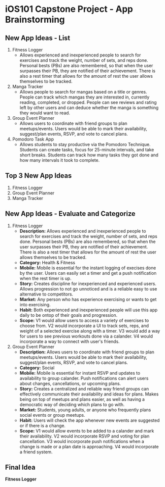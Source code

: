 iOS101 Capstone Project - App Brainstorming
===

## New App Ideas - List
1. Fitness Logger
    - Allows experienced and inexperienced people to search for exercises and track the weight, number of sets, and reps done. Personal bests (PBs) are also remembered, so that when the user surpasses their PB, they are notified of their achievement. There is also a rest timer that allows for the amount of rest the user allows themselves to be tracked.
2. Manga Tracker 
    - Allows people to search for mangas based on a title or genres. People can track which mangas they are interested in, currently reading, completed, or dropped. People can see reviews and rating left by other users and can deduce whether the manga is something they would want to read.
3. Group Event Planner
    - Allows users to coordinate with friend groups to plan meetups/events. Users would be able to mark their availability, suggest/plan events, RSVP, and vote to cancel plans.
4. Pomodoro Task App
    - Allows students to stay productive via the Pomodoro Technique. Students can create tasks, focus for 25-minute intervals, and take short breaks. Students can track how many tasks they got done and how many intervals it took to complete.

## Top 3 New App Ideas
1. Fitness Logger
2. Group Event Planner
3. Manga Tracker

## New App Ideas - Evaluate and Categorize
1. Fitness Logger
    - **Description:** Allows experienced and inexperienced people to search for exercises and track the weight, number of sets, and reps done. Personal bests (PBs) are also remembered, so that when the user surpasses their PB, they are notified of their achievement. There is also a rest timer that allows for the amount of rest the user allows themselves to be tracked.
    - **Category:** Health & Fitness
    - **Mobile:** Mobile is essential for the instant logging of execises done by the user. Users can easily set a timer and get a push notification when the rest timer is up.
    - **Story:** Creates discipline for inexperienced and experienced users. Allows progression to not go unnoticed and is a reliable easy to use alternative to competitors.
    - **Market:** Any person who has experience exercising or wants to get into exercising. 
    - **Habit:** Both experienced and inexperienced people will use this app daily to be ontop of their goals and progression.
    - **Scope:** V1 would allow users to access a variety of exercises to choose from. V2 would incorporate a UI to track sets, reps, and weight of a selected exercise along with a timer. V3 would add a way for users to see previous workouts done via a calander. V4 would incorporate a way to connect with user's friends.
2. Group Event Planner
    - **Description:** Allows users to coordinate with friend groups to plan meetups/events. Users would be able to mark their availability, suggest/plan events, RSVP, and vote to cancel plans.
    - **Category:** Social
    - **Mobile:** Mobile is essential for instant RSVP and updates to availability to group calander. Push notifications can alert users about changes, cancellations, or upcoming plans.
    - **Story:** Creates a centralized and reliable way friend groups can effectively communicate their availability and ideas for plans. Makes being on top of meetups and plans easier, as well as having a democratic way of deciding which plans to go with.
    - **Market:** Students, young adults, or anyone who frequently plans social events or group meetups.
    - **Habit:** Users will check the app whenever new events are suggested or if there is a change.
    - **Scope:** V1 would allow events to be added to a calander and mark their availability. V2 would incorporate RSVP and voting for plan cancellation. V3 would incorporate push notifications when a change is made or a plan date is approaching. V4 would incorporate a friend system.

## Final Idea
**Fitness Logger**